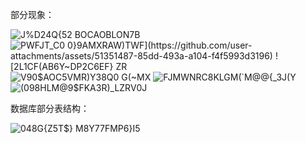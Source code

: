 部分现象：


![J%D24Q{52 B$OCA$OBLON7B](https://github.com/user-attachments/assets/86db2b1f-2dce-40f4-a924-ade46b1f1205)
![PWFJT_C0 `0}9AMXRAW)TWF](https://github.com/user-attachments/assets/51351487-85dd-493a-a104-f4f5993d3196)
![`2L1CF(AB6Y~DP2C6EF} ZR](https://github.com/user-attachments/assets/6c055883-0c3e-4401-8cc1-a493c0264501)
![V90$AOC5VMR)Y38Q0 G(~MX](https://github.com/user-attachments/assets/2de5a5fc-908a-4b54-b344-61c5192d8215)
![FJMWNRC8KLGM(`M@@{_3J(Y](https://github.com/user-attachments/assets/2f15a2cf-ab76-4437-9f02-ca66efdfa0a7)
![(098HLM@9$FKA3R)_LZRV0J](https://github.com/user-attachments/assets/6f3f06c8-d1d3-4f87-ad88-7adf792fe1d0)


数据库部分表结构：



![048G{Z5T$} M8Y77FMP6}I5](https://github.com/user-attachments/assets/9f3029ba-993c-45e8-a2b1-9fe2e184551d)
